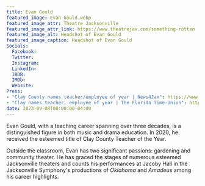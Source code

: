 ```yaml
---
title: Evan Gould
featured_image: Evan-Gould.webp 
featured_image_attr: Theatre Jacksonville
featured_image_attr_link: https://www.theatrejax.com/something-rotten
featured_image_alt: Headshot of Evan Gould
featured_image_caption: Headshot of Evan Gould
Socials:
  Facebook: 
  Twitter: 
  Instagram: 
  LinkedIn: 
  IBDB: 
  IMDb:
  Website: 
Press: 
- "Clay County names teacher/employee of year | News4Jax": https://www.news4jax.com/education/2019/02/04/clay-county-names-teacheremployee-of-year/
- "Clay names teacher, employee of year | The Florida Time-Union": https://www.jacksonville.com/story/news/education/2019/02/03/clay-names-teacher-employee-of-year/6125476007/
date: 2023-09-08T00:00:00-04:00
---
```

Evan Gould, with a teaching career spanning over three decades, is a distinguished figure in both music and drama education. In 2020, he received the esteemed title of Clay County Teacher of the Year. 

Outside the classroom, Evan has two significant passions: gardening and community theater. He has graced the stages of numerous esteemed Jacksonville theaters and counts his performances at Jacoby Hall in the Jacksonville Symphony's productions of *Oklahoma* and *Amadeus* among his career highlights.
